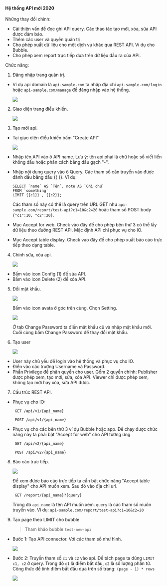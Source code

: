 #### Hệ thống API mới 2020

Những thay đổi chính:

- Cải thiện vấn đề đọc ghi API query. Các thao tác tạo mới, xóa, sửa API được đảm bảo.
- Thêm các user và quyền quản trị.
- Cho phép xuất dữ liệu cho một dịch vụ khác qua REST API. Ví dụ cho Bubble.
- Cho phép xem report trực tiếp dựa trên dữ liệu đầu ra của API.

Chức năng:

1. Đăng nhập trang quản trị.

- Ví dụ api domain là `api-sample.com` ta nhập địa chỉ `api-sample.com/login` hoặc `api-sample.com/manage` để đăng nhập vào hệ thống.

  ![](https://oustittl.sirv.com/data-controller-api/login.png)

2. Giao diện trang điều khiển.

   ![](https://oustittl.sirv.com/data-controller-api/main.png)

3. Tạo mới api.

- Tại giao diện điều khiển bấm "Create API"

  ![](https://oustittl.sirv.com/data-controller-api/create-api.png)

- Nhập tên API vào ô API name. Lưu ý: tên api phải là chữ hoặc số viết liền không dấu hoặc phân cách bằng dấu gạch "-".
- Nhập nội dung query vào ô Query. Các tham số cần truyền vào được đánh dấu bằng dấu {{ }}. Ví dụ:

  ```
  SELECT `name` AS `Tên`, note AS `Ghi chú`
  FROM `something`
  LIMIT {{c1}} , {{c2}};
  ```

  Các tham số này có thể là query trên URL GET như `api-sample.com/report/test-api?c1=10&c2=20` hoặc tham số POST body `{"c1":10, "c2":20}`.

- Mục Accept for web. Check vào đây để cho phép bên thứ 3 có thể lấy dữ liệu theo đường REST API. Mặc định API chỉ phục vụ cho IO.
- Mục Accept table display. Check vào đây để cho phép xuất báo cáo trực tiếp theo dạng table.

4. Chỉnh sửa, xóa api.

   ![](https://oustittl.sirv.com/data-controller-api/edit.png)

- Bấm vào icon Config (1) để sửa API.
- Bấm vào icon Delete (2) để xóa API.

5. Đổi mật khẩu.

   ![](https://oustittl.sirv.com/data-controller-api/user.png)

   Bấm vào icon avata ở góc trên cùng. Chọn Setting.

   ![](https://oustittl.sirv.com/data-controller-api/change-pass.png)

   Ở tab Change Password ta điền mật khẩu cũ và nhập mật khẩu mới. Cuối cùng bấm Change Password để thay đổi mật khẩu.

6. Tạo user

   ![](https://oustittl.sirv.com/data-controller-api/create-user.png)

- User này chủ yếu để login vào hệ thống và phục vụ cho IO.
- Điền vào các trường Username và Password.
- Phần Privilege để phân quyền cho user. Gồm 2 quyền chính: Publisher được phép xem, tạo mới, sửa, xóa API. Viewer chỉ được phép xem, không tạo mới hay xóa, sửa API được.

7. Cấu trúc REST API.

- Phục vụ cho IO:

  ```
   GET /api/v1/{api_name}
  ```

  ```
   POST /api/v1/{api_name}
  ```

- Phục vụ cho các bên thứ 3 ví dụ Bubble hoặc app. Để chạy được chức năng này ta phải bật "Accept for web" cho API tương ứng.

  ```
   GET /api/v2/{api_name}
  ```

  ```
   POST /api/v2/{api_name}
  ```

8. Báo cáo trực tiếp.

   ![](https://oustittl.sirv.com/data-controller-api/report.png)

   Để xem được báo cáo trực tiếp ta cần bật chức năng "Accept table display" cho API muốn xem. Sau đó vào địa chỉ url.

   ```
    GET /report/{api_name}?{query}
   ```

   Trong đó `api_name` là tên API muốn xem. `query` là các tham số muốn truyền vào. Ví dụ: `api-sample.com/report/test-api?c1=10&c2=20`

9. Tạo page theo LIMIT cho bubble

   > Tham khảo bubble `test-new-api`

- Bước 1: Tạo API connector. Với các tham số như hình.

  ![](https://oustittl.sirv.com/data-controller-api/api-connector.png)

- Bước 2: Truyền tham số `c1` và `c2` vào api. Để tách page ta dùng `LIMIT c1, c2` ở query. Trong đó `c1` là điểm bắt đầu, `c2` là số lượng phần tử. Công thức để tính điểm bắt đầu dựa trên số trang: `(page - 1) * rows`

  ![](https://oustittl.sirv.com/data-controller-api/data-source.png)
